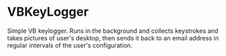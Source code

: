 # VBKeyLogger
Simple VB keylogger. Runs in the background and collects keystrokes and takes pictures of user's desktop, then sends it back to an email address in regular intervals of the user's configuration. 
